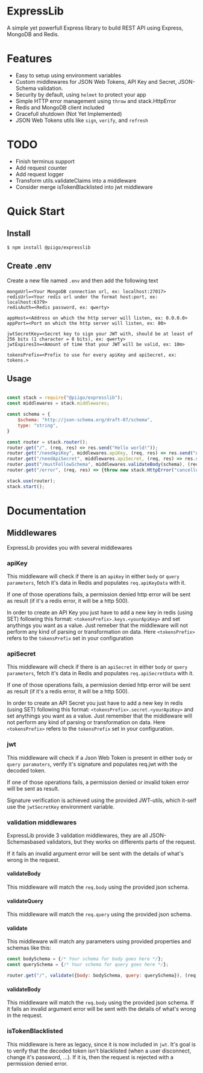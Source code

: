# ExpressLib

A simple yet powerfull Express library to build REST API using Express, MongoDB and Redis.

# Features

 - Easy to setup using environment variables
 - Custom middlewares for JSON Web Tokens, API Key and Secret, JSON-Schema validation.
 - Security by default, using `helmet` to protect your app
 - Simple HTTP error management using `throw` and stack.HttpError
 - Redis and MongoDB client included
 - Gracefull shutdown (Not Yet Implemented)
 - JSON Web Tokens utils like `sign`, `verify`, and `refresh`

# TODO

 - Finish terminus support
 - Add request counter
 - Add request logger
 - Transform utils.validateClaims into a middleware
 - Consider merge isTokenBlacklisted into jwt middleware

# Quick Start

## Install

```shell
$ npm install @piigo/expresslib
```

## Create .env

Create a new file named `.env` and then add the following text

```dosini
mongoUrl=<Your MongoDB connection url, ex: localhost:27017>
redisUrl=<Your redis url under the format host:port, ex: localhost:6379>
redisAuth=<Redis password, ex: qwerty>

appHost=<Address on which the http server will listen, ex: 0.0.0.0>
appPort=<Port on which the http server will listen, ex: 80>

jwtSecretKey=<Secret key to sign your JWT with, should be at least of 256 bits (1 character = 8 bits), ex: qwerty>
jwtExpiresIn=<Amount of time that your JWT will be valid, ex: 10m>

tokensPrefix=<Prefix to use for every apiKey and apiSecret, ex: tokens.>
```

## Usage

```javascript

const stack = require("@piigo/expresslib");
const middlewares = stack.middlewares;

const schema = {
    $schema: "http://json-schema.org/draft-07/schema",
    type: "string",
}

const router = stack.router();
router.get("/", (req, res) => res.send("Hello world!"));
router.get("/needApiKey", middlewares.apiKey, (req, res) => res.send("Access authorized " + req.appId));
router.get("/needApiSecret", middlewares.apiSecret, (req, res) => res.send("Access authorized " + req.appId));
router.post("/mustFollowSchema", middlewares.validateBody(schema), (req, res) => res.send("Schema is valid"));
router.get("/error", (req, res) => {throw new stack.HttpError("cancelled", "It works")});

stack.use(router);
stack.start();

```

# Documentation

## Middlewares

ExpressLib provides you with several middlewares

### apiKey

This middleware will check if there is an `apiKey` in either `body` or `query parameters`, fetch it's data in Redis and populates `req.apiKeyData` with it.

If one of those operations fails, a permission denied http error will be sent as result (if it's a redis error, it will be a http 500).

In order to create an API Key you just have to add a new key in redis (using SET) following this format:
`<tokensPrefix>.keys.<yourApiKey>` and set anythings you want as a value. Just remeber that the middleware will not perform any kind of parsing or transformation on data.
Here `<tokensPrefix>` refers to the `tokensPrefix` set in your configuration

### apiSecret

This middleware will check if there is an `apiSecret` in either `body` or `query parameters`, fetch it's data in Redis and populates `req.apiSecretData` with it.

If one of those operations fails, a permission denied http error will be sent as result (if it's a redis error, it will be a http 500).

In order to create an API Secret you just have to add a new key in redis (using SET) following this format:
`<tokensPrefix>.secret.<yourApiKey>` and set anythings you want as a value. Just remember that the middleware will not perform any kind of parsing or transformation on data.
Here `<tokensPrefix>` refers to the `tokensPrefix` set in your configuration.

### jwt

This middleware will check if a Json Web Token is present in either `body` or `query paramaters`, verify it's signature and populates req.jwt with the decoded token.

If one of those operations fails, a permission denied or invalid token error will be sent as  result.

Signature verification is achieved using the provided JWT-utils, which it-self use the `jwtSecretKey` environment variable.

### validation middlewares

ExpressLib provide 3 validation middlewares, they are all JSON-Schemasbased validators, but they works on differents parts of the request.  

If it fails an invalid argument error will be sent with the details of what's wrong in the request.

#### validateBody

This middleware will match the `req.body` using the provided json schema. 

#### validateQuery

This middleware will match the `req.query` using the provided json schema. 

#### validate

This middleware will match any parameters using provided properties and schemas like this:

```javascript
const bodySchema = {/* Your schema for body goes here */};
const querySchema = {/* Your schema for query goes here */};

router.get("/", validate({body: bodySchema, query: querySchema}), (req, res) => res.send("Valid schema"));
```

#### validateBody

This middleware will match the `req.body` using the provided json schema. If it fails an invalid argument error will be sent with the details of what's wrong in the request.

### isTokenBlacklisted

This middleware is here as legacy, since it is now included in `jwt`. It's goal is to verify that the decoded token isn't blacklisted (when a user disconnect, change it's password, ...). If it is, then the request is rejected with a permission denied error.
